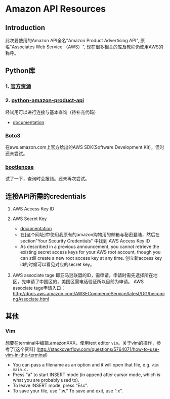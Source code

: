 # Amazon API Resources
  
## Introduction
此次要使用的Amazon API全名"Amazon Product Advertising API", 原名"Associates Web Service （AWS）",
现在很多相关的库及教程仍使用AWS的称呼。
   
## Python库
### 1. [官方资源](https://aws.amazon.com/python/)

### 2. [python-amazon-product-api](https://pypi.python.org/pypi/python-amazon-product-api/)
   经试用可以进行连接与基本查询（待补充代码）
   * [documentation](http://python-amazon-product-api.readthedocs.org/en/latest/index.html#)

### [Boto3](https://aws.amazon.com/sdk-for-python/)
   在aws.amazon.com上官方给出的AWS SDK(Software Development Kit)，但时还未尝试。
   
### [bootlenose](https://github.com/lionheart/bottlenose)
   试了一下，查询时会报错。还未再次尝试。

## 连接API所需的credentials
   1. AWS Access Key ID
   2. AWS Secret Key
      * [documentation](http://docs.aws.amazon.com/general/latest/gr/signing_aws_api_requests.html)
      * 在[这个网址]中使用我原有的amazon购物用的邮箱与秘密登陆，然后在section"Your Security Credentials"
        中找到 AWS Access Key ID
      * As described in a previous announcement, you cannot retrieve the existing secret 
        access keys for your AWS root account, though you can still create a new root 
        access key at any time. 创立新access key id的时候可以看见对应的secret key。
        
   3. AWS associate tage
      即亚马逊联盟的ID，需申请。申请时需先选择所在地区，先申请了中国区的，美国区需电话验证所以目前为申请。
      AWS associate tage申请入口：http://docs.aws.amazon.com/AWSECommerceService/latest/DG/becomingAssociate.html

## 其他  
### Vim
   想要在terminal中编辑.amazonXXX，使用text editor ```vim```。关于vim的操作，参考了[这个资料]
   (http://stackoverflow.com/questions/5764071/how-to-use-vim-in-the-terminal)

   * You can pass a filename as an option and it will open that file, e.g. ```vim main.c.```
   * Press "a" to start INSERT mode (in append after cursor mode, which is what you are probably used to).
   * To leave INSERT mode, press “Esc”.
   * To save your file, use “:w.” To save and exit, use “:x”.
